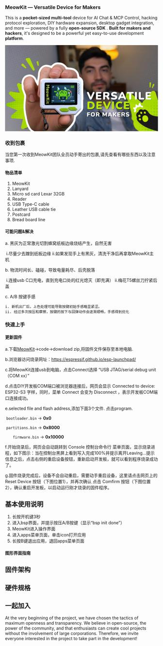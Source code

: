 ### **MeowKit — Versatile Device for Makers**

​This is a **pocket-sized multi-tool** device for AI Chat & MCP Control, hacking protocol exploration, DIY hardware expansion, desktop gadget integration, and more — powered by a fully **open-source SDK** . **Built for makers and hackers**, it's designed to be a powerful yet easy-to-use development **platform**.

![本地图片](2.assets/header.png)

### 收到包裹

当您第一次收到MeowKit团队全员动手寄出的包裹,请先查看有哪些东西以及注意事项.

#### 物品清单

1.  MeowKit
2.  Lanyard
3.  Micro sd card Lexar 32GB
4.  Reader
5.  USB Type-C cable
6.  Leather USB cable tie
7.  Postcard
8.  Bread board line

#### 可能问题&解决

​a. 黑灰为正常激光切割蜂窝纸板边缘烧结产生，自然无害

​		i.尽量少去蹭到纸板边缘
​		ii.如果发现手上有黑灰，清洗干净后再拿取MeowKit主机

​b. 物流时间长、磕碰，导致电量耗尽、后壳脱落

​		i.连接usb C口充电，直到充电口处的红光熄灭（即充满）
​		ii.梅花T5螺丝刀拧紧后盖

c. A/B 按键手感

    i. 新机出厂后，上色处理可能导致按键初始手感略显紧涩。
    ii. 经过多次按压和摩擦，按键的按下与回弹动作会逐渐顺畅，手感得到优化

### 快速上手

#### 更新固件

a.下载[MeowKit](https://github.com/happy-mingo/MeowKit)->code->download zip,将固件文件保存至本地电脑.

b.浏览器访问烧录网址：https://espressif.github.io/esp-launchpad/

​c.将MeowKit连接usb到电脑，点击Connect选择 “USB JTAG/serial debug unit（COM xx）”

​d.点击DIY开发板COM端口被浏览器连接后，网页会显示 Connected to device: ESP32-S3 字样，同时，菜单 Connect 会变为 Disconnect ，表示开发板COM端口连接成功。

e.selected file and flash address,添加下面3个文件. 点击program.

​		`bootloader.bin` → **0x0**

​		`partitions.bin` → **0x8000**

​		`	firmware.bin` → **0x10000**

f.开始烧录后，网页会自动跳转到 Console 控制台命令行 菜单页面，显示烧录进程，如下图示：当在控制台黑屏上看到写入完成100%并提示离开Leaving...提示信息之后，点击右侧的重启设备按钮，重新启动开发板，就可以看到程序烧录成功了。

​g.固件烧录完成后，设备不会自动重启，需要动手重启设备，这里请点击网页上的 Reset Device 按钮（下图位置1），并再次确认 点击 Comfirm 按钮（下图位置2），确认重启开发板，以启动运行刚才烧录的固件程序。

## 基本使用说明

1. 长按开机键3秒
2. 进入bsp界面，并提示按压A/B按键（显示“bsp init done”）
3. MeowKit进入操作界面
4. 进入apps菜单页面，单击icon打开应用
5. 长按B键退出应用，退回apps菜单页面

#### 图形界面指南


## 固件架构


## 硬件规格


## 一起加入

At the very beginning of the project, we have chosen the tactics of maximum openness and transparency. We believe in open-source, the power of the community, and that enthusiasts can create cool projects without the involvement of large corporations. Therefore, we invite everyone interested in the project to take part in the development!



